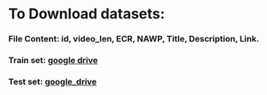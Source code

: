 # To Download datasets:
### File Content: id, video_len, ECR, NAWP, Title, Description, Link.

### Train set: [google drive](https://drive.google.com/file/d/12xPNcqAWkCSMlgajmDKymZXGxmYwbwMX/view?usp=share_link)

### Test set: [google_drive](https://drive.google.com/file/d/1MEnJ1RNeqPLcPD9lVOzoSa2KrHYaD5t3/view?usp=share_link)
